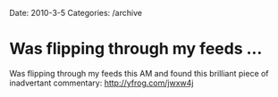 Date: 2010-3-5
Categories: /archive

# Was flipping through my feeds ...

Was flipping through my feeds this AM and found this brilliant piece of inadvertant commentary: <a href="http://yfrog.com/jwxw4j" rel="nofollow">http://yfrog.com/jwxw4j</a>
